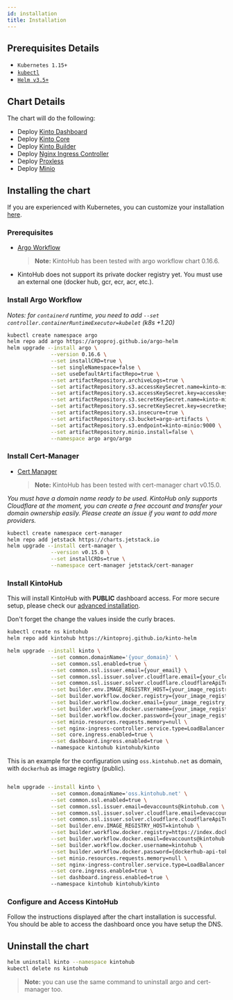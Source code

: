 ```yaml
---
id: installation
title: Installation
---
```


## Prerequisites Details

- `Kubernetes 1.15+`
- [`kubectl`](https://kubernetes.io/docs/tasks/tools/install-kubectl/)
- [`Helm v3.5+`](https://helm.sh/)

## Chart Details

The chart will do the following:

- Deploy [Kinto Dashboard](https://github.com/kintoproj/kinto-dashboard)
- Deploy [Kinto Core](https://github.com/kintoproj/kinto-core)
- Deploy [Kinto Builder](https://github.com/kintoproj/kinto-builder)
- Deploy [Nginx Ingress Controller](https://github.com/bitnami/charts/tree/master/bitnami/nginx-ingress-controller)
- Deploy [Proxless](https://github.com/bappr/proxless)
- Deploy [Minio](https://github.com/minio/charts)

## Installing the chart

If you are experienced with Kubernetes, you can customize your installation [here](advanced-installation.md).

### Prerequisites

- [Argo Workflow](https://github.com/argoproj/argo-workflows)

  > **Note:** KintoHub has been tested with argo workflow chart 0.16.6.

- KintoHub does not support its private docker registry yet. You must use an external one (docker hub, gcr, ecr, acr, etc.).

### Install Argo Workflow


_Notes: for `containerd` runtime, you need to add `--set controller.containerRuntimeExecutor=kubelet` (k8s +1.20)_

```sh
kubectl create namespace argo
helm repo add argo https://argoproj.github.io/argo-helm
helm upgrade --install argo \
              --version 0.16.6 \
              --set installCRD=true \
              --set singleNamespace=false \
              --set useDefaultArtifactRepo=true \
              --set artifactRepository.archiveLogs=true \
              --set artifactRepository.s3.accessKeySecret.name=kinto-minio \
              --set artifactRepository.s3.accessKeySecret.key=accesskey \
              --set artifactRepository.s3.secretKeySecret.name=kinto-minio \
              --set artifactRepository.s3.secretKeySecret.key=secretkey \
              --set artifactRepository.s3.insecure=true \
              --set artifactRepository.s3.bucket=argo-artifacts \
              --set artifactRepository.s3.endpoint=kinto-minio:9000 \
              --set artifactRepository.minio.install=false \
              --namespace argo argo/argo
```

### Install Cert-Manager

- [Cert Manager](https://cert-manager.io/docs/)

  > **Note:** KintoHub has been tested with cert-manager chart v0.15.0.

_You must have a domain name ready to be used. KintoHub only supports Cloudflare at the moment, you can create a free account and transfer your domain ownership easily. Please create an issue if you want to add more providers._


```sh
kubectl create namespace cert-manager
helm repo add jetstack https://charts.jetstack.io
helm upgrade --install cert-manager \
              --version v0.15.0 \
              --set installCRDs=true \
              --namespace cert-manager jetstack/cert-manager
```

### Install KintoHub

This will install KintoHub with **PUBLIC** dashboard access. 
For more secure setup, please check our [advanced installation](advanced-installation.md).

Don't forget the change the values inside the curly braces. 


```sh
kubectl create ns kintohub
helm repo add kintohub https://kintoproj.github.io/kinto-helm

helm upgrade --install kinto \
              --set common.domainName='{your_domain}' \
              --set common.ssl.enabled=true \
              --set common.ssl.issuer.email={your_email} \
              --set common.ssl.issuer.solver.cloudflare.email={your_cloudflare_account} \
              --set common.ssl.issuer.solver.cloudflare.cloudflareApiToken={your_cloudflare_api_token} \
              --set builder.env.IMAGE_REGISTRY_HOST={your_image_registry_host} \
              --set builder.workflow.docker.registry={your_image_registry_api_host} \
              --set builder.workflow.docker.email={your_image_registry_email} \
              --set builder.workflow.docker.username={your_image_registry_username} \
              --set builder.workflow.docker.password={your_image_registry_password} \
              --set minio.resources.requests.memory=null \
              --set nginx-ingress-controller.service.type=LoadBalancer \
              --set core.ingress.enabled=true \
              --set dashboard.ingress.enabled=true \             
              --namespace kintohub kintohub/kinto
```

This is an example for the configuration using `oss.kintohub.net` as domain, with `dockerhub` as image registry (public).

```sh

helm upgrade --install kinto \
              --set common.domainName='oss.kintohub.net' \
              --set common.ssl.enabled=true \
              --set common.ssl.issuer.email=devaccounts@kintohub.com \
              --set common.ssl.issuer.solver.cloudflare.email=devaccounts@kintohub.com \
              --set common.ssl.issuer.solver.cloudflare.cloudflareApiToken={cloudflare-api-token} \
              --set builder.env.IMAGE_REGISTRY_HOST=kintohub \
              --set builder.workflow.docker.registry=https://index.docker.io/v1/ \
              --set builder.workflow.docker.email=devaccounts@kintohub.com \
              --set builder.workflow.docker.username=kintohub \
              --set builder.workflow.docker.password={dockerhub-api-token} \
              --set minio.resources.requests.memory=null \
              --set nginx-ingress-controller.service.type=LoadBalancer \
              --set core.ingress.enabled=true \
              --set dashboard.ingress.enabled=true \             
              --namespace kintohub kintohub/kinto
```

### Configure and Access KintoHub

Follow the instructions displayed after the chart installation is successful. 
You should be able to access the dashboard once you have setup the DNS. 

## Uninstall the chart

```sh
helm uninstall kinto --namespace kintohub
kubectl delete ns kintohub
```

> **Note:** you can use the same command to uninstall argo and cert-manager too.
